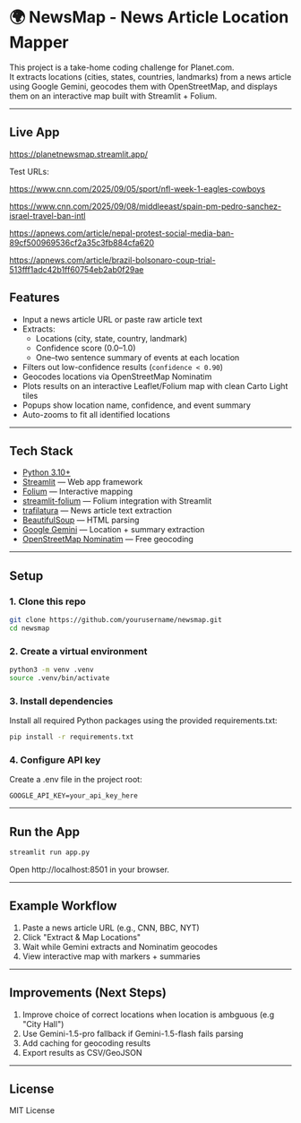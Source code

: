# 🌍 NewsMap - News Article Location Mapper

This project is a take-home coding challenge for Planet.com.  
It extracts locations (cities, states, countries, landmarks) from a news article using Google Gemini, geocodes them with OpenStreetMap, and displays them on an interactive map built with Streamlit + Folium.

---

## Live App
https://planetnewsmap.streamlit.app/

Test URLs:

https://www.cnn.com/2025/09/05/sport/nfl-week-1-eagles-cowboys

https://www.cnn.com/2025/09/08/middleeast/spain-pm-pedro-sanchez-israel-travel-ban-intl

https://apnews.com/article/nepal-protest-social-media-ban-89cf500969536cf2a35c3fb884cfa620

https://apnews.com/article/brazil-bolsonaro-coup-trial-513fff1adc42b1ff60754eb2ab0f29ae

## Features

- Input a news article URL or paste raw article text
- Extracts:
  - Locations (city, state, country, landmark)
  - Confidence score (0.0–1.0)
  - One–two sentence summary of events at each location
- Filters out low-confidence results (`confidence < 0.90`)
- Geocodes locations via OpenStreetMap Nominatim
- Plots results on an interactive Leaflet/Folium map with clean Carto Light tiles
- Popups show location name, confidence, and event summary
- Auto-zooms to fit all identified locations

---

## Tech Stack

- [Python 3.10+](https://www.python.org/)
- [Streamlit](https://streamlit.io/) — Web app framework
- [Folium](https://python-visualization.github.io/folium/) — Interactive mapping
- [streamlit-folium](https://github.com/randyzwitch/streamlit-folium) — Folium integration with Streamlit
- [trafilatura](https://github.com/adbar/trafilatura) — News article text extraction
- [BeautifulSoup](https://www.crummy.com/software/BeautifulSoup/) — HTML parsing
- [Google Gemini](https://ai.google.dev/) — Location + summary extraction
- [OpenStreetMap Nominatim](https://nominatim.org/) — Free geocoding

---

## Setup

### 1. Clone this repo
```bash
git clone https://github.com/yourusername/newsmap.git
cd newsmap
```

### 2. Create a virtual environment
```bash
python3 -m venv .venv
source .venv/bin/activate
```

### 3. Install dependencies
Install all required Python packages using the provided requirements.txt:
```bash
pip install -r requirements.txt
```

### 4. Configure API key
Create a .env file in the project root:
```env
GOOGLE_API_KEY=your_api_key_here
```

---

## Run the App
```bash
streamlit run app.py
```
Open http://localhost:8501 in your browser.

---

## Example Workflow

1. Paste a news article URL (e.g., CNN, BBC, NYT)
2. Click "Extract & Map Locations"
3. Wait while Gemini extracts and Nominatim geocodes
4. View interactive map with markers + summaries

---

## Improvements (Next Steps)

1. Improve choice of correct locations when location is ambguous (e.g "City Hall")
2. Use Gemini-1.5-pro fallback if Gemini-1.5-flash fails parsing
3. Add caching for geocoding results
4. Export results as CSV/GeoJSON

---

## License

MIT License
